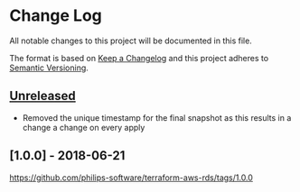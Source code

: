 # Change Log
All notable changes to this project will be documented in this file.

The format is based on [Keep a Changelog](http://keepachangelog.com/)
and this project adheres to [Semantic Versioning](http://semver.org/).

## [Unreleased]
- Removed the unique timestamp for the final snapshot as this results in a change a change on every apply

## [1.0.0] - 2018-06-21
https://github.com/philips-software/terraform-aws-rds/tags/1.0.0

[Unreleased]: https://github.com/philips-software/terraform-aws-rds/compare/1.0.0...HEAD
